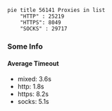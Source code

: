 
```mermaid
pie title 56141 Proxies in list
    "HTTP" : 25219
    "HTTPS": 8049
    "SOCKS" : 29717
```

### Some Info
#### Average Timeout

- mixed: 3.6s
- http: 1.8s
- https: 8.2s
- socks: 5.1s
